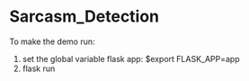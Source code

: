 # Sarcasm_Detection
To make the demo run:
1. set the global variable flask app:
   $export FLASK_APP=app
2. flask run
